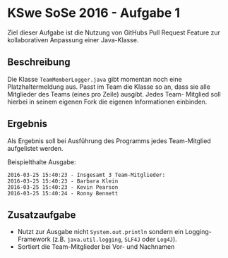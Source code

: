 # KSwe SoSe 2016 - Aufgabe 1

Ziel dieser Aufgabe ist die Nutzung von GitHubs Pull Request
Feature zur kollaborativen Anpassung einer Java-Klasse.

## Beschreibung

Die Klasse `TeamMemberLogger.java` gibt momentan noch eine
Platzhaltermeldung aus. Passt im Team die Klasse so an, dass sie
alle Mitglieder des Teams (eines pro Zeile) ausgibt. Jedes Team-
Mitglied soll hierbei in seinem eigenen Fork die eigenen
Informationen einbinden.

## Ergebnis

Als Ergebnis soll bei Ausführung des Programms jedes Team-Mitglied
aufgelistet werden.

Beispielthalte Ausgabe:

```
2016-03-25 15:40:23 - Insgesamt 3 Team-Mitglieder:
2016-03-25 15:40:23 - Barbara Klein
2016-03-25 15:40:23 - Kevin Pearson
2016-03-25 15:40:24 - Ronny Bennett

```

## Zusatzaufgabe

* Nutzt zur Ausgabe nicht `System.out.println` sondern ein
Logging-Framework (z.B. `java.util.logging`, `SLF4J` oder
`Log4J`).
* Sortiert die Team-Mitglieder bei Vor- und Nachnamen
